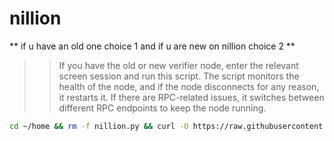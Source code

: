 # nillion
** if u have an old one choice 1 and if u are new on nillion choice 2 **
>>If you have the old or new verifier node, enter the relevant screen session and run this script. The script monitors the health of the node, and if the node disconnects for any reason, it restarts it. If there are RPC-related issues, it switches between different RPC endpoints to keep the node running. 
```bash
cd ~/home && rm -f nillion.py && curl -O https://raw.githubusercontent.com/Onixs50/nillion/main/nillion.py && python3 nillion.py
```
